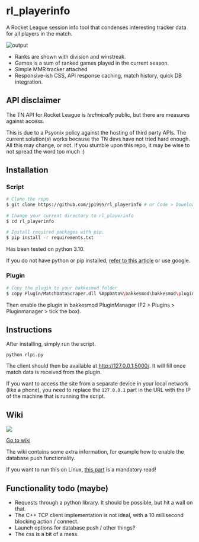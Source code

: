 # rl_playerinfo

A Rocket League session info tool that condenses interesting tracker data for all players in the match.

![output](https://cdn.discordapp.com/attachments/533998516876607511/1091743564150603847/new3.png)

* Ranks are shown with division and winstreak.
* Games is a sum of ranked games played in the current season.
* Simple MMR tracker attached
* Responsive-ish CSS, API response caching, match history, quick DB integration.

## API disclaimer

The TN API for Rocket League is *technically* public, but there are measures against access.

This is due to a Psyonix policy against the hosting of third party APIs.
The current solution(s) works because the TN devs have not tried hard enough.
All this may change, or not. If you stumble upon this repo, it may be wise to not spread the word too much :)


## Installation

### Script

```bash
# Clone the repo
$ git clone https://github.com/jp1995/rl_playerinfo # or Code > Download ZIP
    
# Change your current directory to rl_playerinfo
$ cd rl_playerinfo

# Install required packages with pip.
$ pip install -r requirements.txt
```

Has been tested on python 3.10.

If you do not have python or pip installed, [refer to this article](https://www.dataquest.io/blog/install-pip-windows/) or use google.

### Plugin
```bash
# Copy the plugin to your bakkesmod folder
$ copy Plugin/MatchDataScraper.dll %AppData%\bakkesmod\bakkesmod\plugins
```

Then enable the plugin in bakkesmod PluginManager (F2 > Plugins > Pluginmanager > tick the box).

## Instructions
After installing, simply run the script.

`python rlpi.py`

The client should then be available at http://127.0.0.1:5000/. It will fill once match data is received from the plugin. 

If you want to access the site from a separate device in your local network (like a phone), you need to replace the `127.0.0.1` part in the URL with the IP of the machine that is running the script.

## Wiki

![](https://cdn3.emoji.gg/emojis/2537-pepe-spell-book.gif)

[Go to wiki](https://github.com/jp1995/rl_playerinfo/wiki)

The wiki contains some extra information, for example how to enable the database push functionality.

If you want to run this on Linux, [this part](https://github.com/jp1995/rl_playerinfo/wiki/Linux-info) is a mandatory read!

## Functionality todo (maybe)

* Requests through a python library. It should be possible, but hit a wall on that.
* The C++ TCP client implementation is not ideal, with a 10 millisecond blocking action / connect.
* Launch options for database push / other things?
* The css is a bit of a mess.